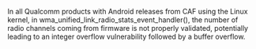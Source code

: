 In all Qualcomm products with Android releases from CAF using the Linux kernel, in wma_unified_link_radio_stats_event_handler(), the number of radio channels coming from firmware is not properly validated, potentially leading to an integer overflow vulnerability followed by a buffer overflow.